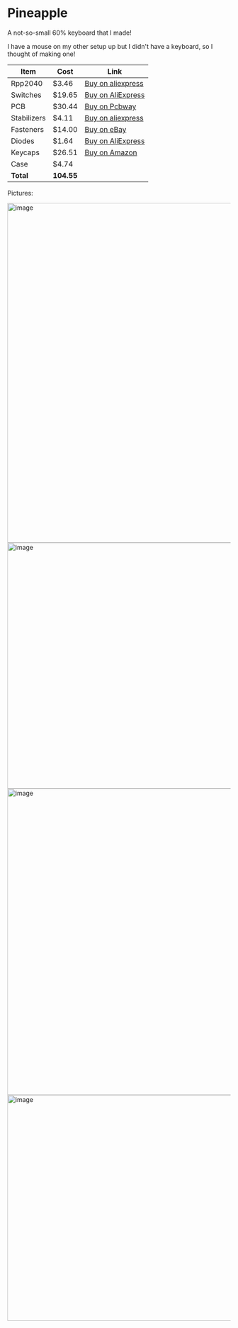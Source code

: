 # Pineapple
A not-so-small 60% keyboard that I made!

I have a mouse on my other setup up but I didn't have a keyboard, so I thought of making one!

| Item         | Cost    | Link |
|--------------|---------|------|
| Rpp2040      | $3.46   | [Buy on aliexpress](https://www.aliexpress.us/item/3256806217238860.html?spm=a2g0o.cart.0.0.2d6c38daTqjGkV&mp=1&pdp_npi=5%40dis%21USD%21USD%203.46%21USD%200.99%21%21USD%200.99%21%21%21%402103205217531554636108924eb90a%2112000037042067691%21ct%21US%216426456965%21%211%210&pdp_ext_f=%7B%22cart2PdpParams%22%3A%7B%22pdpBusinessMode%22%3A%22retail%22%7D%7D&_gl=1*w7bknt*_gcl_au*MTQ2NDQ1NzgyLjE3NTI4NzgwODk.*_ga*MTk1MzE5NzUxMi4xNzUzMDQ5NjA5*_ga_VED1YSGNC7*czE3NTMxNTQ2MDQkbzQkZzEkdDE3NTMxNTU0NjMkajMzJGwwJGgw&gatewayAdapt=glo2usa) |
| Switches     | $19.65  | [Buy on AliExpress](https://www.aliexpress.us/item/3256804049630074.html) |
| PCB          | $30.44  | [Buy on Pcbway](https://member.pcbway.com/Order/OrderGroupConfirm/)
| Stabilizers  | $4.11   | [Buy on aliexpress](https://www.aliexpress.us/item/3256807348740208.html?spm=a2g0o.productlist.main.4.7c5d4a6eayveZj&aem_p4p_detail=20250721204006133116881527110000082721&algo_pvid=e2a4ce2c-4b11-4272-be36-e702e015e351&algo_exp_id=e2a4ce2c-4b11-4272-be36-e702e015e351-3&pdp_ext_f=%7B%22order%22%3A%22365%22%2C%22eval%22%3A%221%22%7D&pdp_npi=4%40dis%21USD%214.11%210.99%21%21%2129.35%217.10%21%402103241117531556059128212efb0c%2112000041195815297%21sea%21US%216426456965%21ABX&curPageLogUid=ajEZrvKqLNbd&utparam-url=scene%3Asearch%7Cquery_from%3A&search_p4p_id=20250721204006133116881527110000082721_1) |
| Fasteners    | $14.00  | [Buy on eBay](https://pay.ebay.com/rgxo?action=view&sessionid=1716123654) |
| Diodes       | $1.64   | [Buy on AliExpress](https://www.aliexpress.us/p/trade/confirm.html?availableProductShopcartIds=81023549395923) |
| Keycaps      | $26.51  | [Buy on Amazon](https://www.amazon.com/JSJT-Keycaps-Keycaps-Non-Backlit-Mechanical-Multi-Color/dp/B0BCFCQG2Z/ref=asc_df_B0BCFCQG2Z?tag=bingshoppinga-20&linkCode=df0&hvadid=80333258220081&hvnetw=o&hvqmt=e&hvbmt=be&hvdev=c&hvlocint=&hvlocphy=77507&hvtargid=pla-4583932723308317&msclkid=375f23a88c8a1849a15e4bd658e5279e&th=1) |
| Case         | $4.74   |
| **Total**    | **104.55** | 




Pictures:

<img width="1502" height="767" alt="image" src="https://github.com/user-attachments/assets/d827a06c-db75-4412-b156-0185d3fa395a" />
<img width="1354" height="555" alt="image" src="https://github.com/user-attachments/assets/b00c37c2-2a4c-4204-b545-b22e8165003a" />
<img width="2116" height="692" alt="image" src="https://github.com/user-attachments/assets/2f33f001-a210-40f9-acf0-69d73c41c0af" />
<img width="1604" height="510" alt="image" src="https://github.com/user-attachments/assets/8e16ac7e-7cbf-44da-8329-93921c545d7a" />

